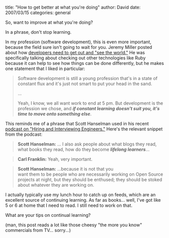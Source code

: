 
title: "How to get better at what you're doing"
author: David
date: 2007/03/15
categories: general

So, want to improve at what you're doing? 

In a phrase, don't stop learning. 

In my profession (software development), this is even more important, because the field sure isn't going to wait for you. Jeremy Miller posted about how [developers need to get out and "see the world."](http://codebetter.com/blogs/jeremy.miller/archive/2007/03/15/More-from-the-MVP-Summit_3A00_--Go-forth-and-see-the-world_2100_.aspx) He was specifically talking about checking out other technologies like Ruby because it can help to see how things can be done differently, but he makes one statement that I liked in particular:

> Software development is still a young profession that's in a state of constant flux and it's just not smart to put your head in the sand. 
>
> ... 
>
> Yeah, I know, we all want work to end at 5 pm.  But development is the profession we chose, and <strong><em>if constant learning doesn't suit you, it's time to move onto something else</em></strong>.

This reminds me of a phrase that Scott Hanselman used in his recent [podcast on "Hiring and Interviewing Engineers."](http://www.hanselminutes.com/default.aspx?showID=69) Here's the relevant snippet from the podcast: 

> **Scott Hanselman:** ... I also ask people about what blogs they read, what books they read, how do they become ***lifelong learners***...

> **Carl Franklin:** Yeah, very important.

> **Scott Hanselman:** ...because it is not that you<br>want them to be people who are necessarily working on Open Source projects at night, but they should be enthused; they should be stoked about whatever they are working on.

I actually typically use my lunch hour to catch up on feeds, which are an excellent source of continuing learning. As far as books... well, I've got like 5 or 6 at home that I need to read. I still need to work on that. 

What are your tips on continual learning? 

(man, this post reads a lot like those cheesy "the more you know" commercials from TV... sorry...)

